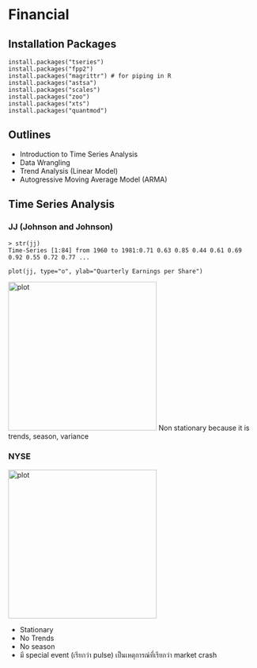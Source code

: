 # Financial

## Installation Packages
````
install.packages("tseries")
install.packages("fpp2")
install.packages("magrittr") # for piping in R
install.packages("astsa")
install.packages("scales")
install.packages("zoo")
install.packages("xts")
install.packages("quantmod")
````
## Outlines
- Introduction to Time Series Analysis
- Data Wrangling
- Trend Analysis (Linear Model)
- Autogressive Moving Average Model (ARMA)

## Time Series Analysis
### JJ (Johnson and Johnson)
````
> str(jj)
Time-Series [1:84] from 1960 to 1981:0.71 0.63 0.85 0.44 0.61 0.69 0.92 0.55 0.72 0.77 ...
````
````
plot(jj, type="o", ylab="Quarterly Earnings per Share")
````
<img src="https://github.com/safesit23/R-language/blob/master/Financial/plots/01_plot(jj).png" width="300" title="plot">
Non stationary because it is trends, season, variance

### NYSE
<img src="https://github.com/safesit23/R-language/blob/master/Financial/plots/02_plot(nyse).png" width="300" title="plot">

- Stationary
- No Trends
- No season
- มี special event (เรียกว่า pulse) เป็นเหตุการณ์ที่เรียกว่า market crash
